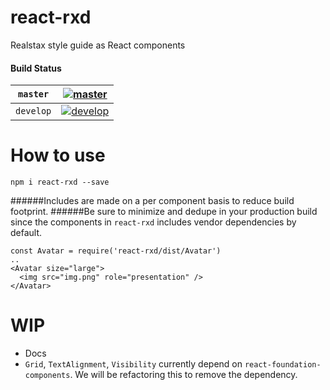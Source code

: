 # react-rxd
Realstax style guide as React components

#### Build Status

| `master`  |   [![master](https://circleci.com/gh/Realstax/react-rxd/tree/master.svg?circle-token=7627b03eca20675838b80a577e51edab0763c613)](https://circleci.com/gh/Realstax/react-rxd/tree/master)  |
|-----------|:----------------------------------------------------------------------------------------------------------------------------------------------------------------------------------------------------:|
| `develop` | [![develop](https://circleci.com/gh/Realstax/react-rxd/tree/develop.svg?circle-token=7627b03eca20675838b80a577e51edab0763c613)](https://circleci.com/gh/Realstax/react-rxd/tree/develop) |

# How to use
```npm i react-rxd --save```

######Includes are made on a per component basis to reduce build footprint.
######Be sure to minimize and dedupe in your production build since the components in `react-rxd` includes vendor dependencies by default.
```
const Avatar = require('react-rxd/dist/Avatar')
..
<Avatar size="large">
  <img src="img.png" role="presentation" />
</Avatar>

```

# WIP
- Docs
- `Grid`, `TextAlignment`, `Visibility` currently depend on `react-foundation-components`. We will be refactoring this to remove the dependency.